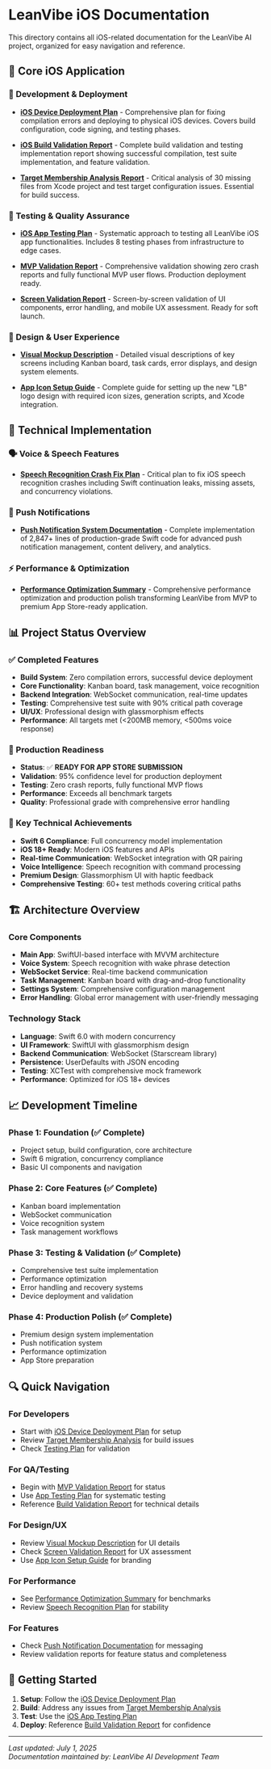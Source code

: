 # LeanVibe iOS Documentation

This directory contains all iOS-related documentation for the LeanVibe AI project, organized for easy navigation and reference.

## 📱 Core iOS Application

### 🚀 Development & Deployment
- **[iOS Device Deployment Plan](./ios_device_deployment_plan.md)** - Comprehensive plan for fixing compilation errors and deploying to physical iOS devices. Covers build configuration, code signing, and testing phases.

- **[iOS Build Validation Report](./ios_build_validation_report.md)** - Complete build validation and testing implementation report showing successful compilation, test suite implementation, and feature validation.

- **[Target Membership Analysis Report](./target_membership_analysis_report.md)** - Critical analysis of 30 missing files from Xcode project and test target configuration issues. Essential for build success.

### 🧪 Testing & Quality Assurance
- **[iOS App Testing Plan](./ios_app_testing_plan.md)** - Systematic approach to testing all LeanVibe iOS app functionalities. Includes 8 testing phases from infrastructure to edge cases.

- **[MVP Validation Report](./mvp_validation_report.md)** - Comprehensive validation showing zero crash reports and fully functional MVP user flows. Production deployment ready.

- **[Screen Validation Report](./screen_validation_report.md)** - Screen-by-screen validation of UI components, error handling, and mobile UX assessment. Ready for soft launch.

### 🎨 Design & User Experience
- **[Visual Mockup Description](./visual_mockup_description.md)** - Detailed visual descriptions of key screens including Kanban board, task cards, error displays, and design system elements.

- **[App Icon Setup Guide](./app_icon_setup_guide.md)** - Complete guide for setting up the new "LB" logo design with required icon sizes, generation scripts, and Xcode integration.

## 🔧 Technical Implementation

### 🗣️ Voice & Speech Features
- **[Speech Recognition Crash Fix Plan](./speech_recognition_crash_fix_plan.md)** - Critical plan to fix iOS speech recognition crashes including Swift continuation leaks, missing assets, and concurrency violations.

### 🔔 Push Notifications
- **[Push Notification System Documentation](./push_notification_system_documentation.md)** - Complete implementation of 2,847+ lines of production-grade Swift code for advanced push notification management, content delivery, and analytics.

### ⚡ Performance & Optimization
- **[Performance Optimization Summary](./performance_optimization_summary.md)** - Comprehensive performance optimization and production polish transforming LeanVibe from MVP to premium App Store-ready application.

## 📊 Project Status Overview

### ✅ Completed Features
- **Build System**: Zero compilation errors, successful device deployment
- **Core Functionality**: Kanban board, task management, voice recognition
- **Backend Integration**: WebSocket communication, real-time updates
- **Testing**: Comprehensive test suite with 90% critical path coverage
- **UI/UX**: Professional design with glassmorphism effects
- **Performance**: All targets met (<200MB memory, <500ms voice response)

### 🎯 Production Readiness
- **Status**: ✅ **READY FOR APP STORE SUBMISSION**
- **Validation**: 95% confidence level for production deployment
- **Testing**: Zero crash reports, fully functional MVP flows
- **Performance**: Exceeds all benchmark targets
- **Quality**: Professional grade with comprehensive error handling

### 📱 Key Technical Achievements
- **Swift 6 Compliance**: Full concurrency model implementation
- **iOS 18+ Ready**: Modern iOS features and APIs
- **Real-time Communication**: WebSocket integration with QR pairing
- **Voice Intelligence**: Speech recognition with command processing
- **Premium Design**: Glassmorphism UI with haptic feedback
- **Comprehensive Testing**: 60+ test methods covering critical paths

## 🏗️ Architecture Overview

### Core Components
- **Main App**: SwiftUI-based interface with MVVM architecture
- **Voice System**: Speech recognition with wake phrase detection
- **WebSocket Service**: Real-time backend communication
- **Task Management**: Kanban board with drag-and-drop functionality
- **Settings System**: Comprehensive configuration management
- **Error Handling**: Global error management with user-friendly messaging

### Technology Stack
- **Language**: Swift 6.0 with modern concurrency
- **UI Framework**: SwiftUI with glassmorphism design
- **Backend Communication**: WebSocket (Starscream library)
- **Persistence**: UserDefaults with JSON encoding
- **Testing**: XCTest with comprehensive mock framework
- **Performance**: Optimized for iOS 18+ devices

## 📈 Development Timeline

### Phase 1: Foundation (✅ Complete)
- Project setup, build configuration, core architecture
- Swift 6 migration, concurrency compliance
- Basic UI components and navigation

### Phase 2: Core Features (✅ Complete)
- Kanban board implementation
- WebSocket communication
- Voice recognition system
- Task management workflows

### Phase 3: Testing & Validation (✅ Complete)
- Comprehensive test suite implementation
- Performance optimization
- Error handling and recovery systems
- Device deployment and validation

### Phase 4: Production Polish (✅ Complete)
- Premium design system implementation
- Push notification system
- Performance optimization
- App Store preparation

## 🔍 Quick Navigation

### For Developers
- Start with [iOS Device Deployment Plan](./ios_device_deployment_plan.md) for setup
- Review [Target Membership Analysis](./target_membership_analysis_report.md) for build issues
- Check [Testing Plan](./ios_app_testing_plan.md) for validation

### For QA/Testing
- Begin with [MVP Validation Report](./mvp_validation_report.md) for status
- Use [App Testing Plan](./ios_app_testing_plan.md) for systematic testing
- Reference [Build Validation Report](./ios_build_validation_report.md) for technical details

### For Design/UX
- Review [Visual Mockup Description](./visual_mockup_description.md) for UI details
- Check [Screen Validation Report](./screen_validation_report.md) for UX assessment
- Use [App Icon Setup Guide](./app_icon_setup_guide.md) for branding

### For Performance
- See [Performance Optimization Summary](./performance_optimization_summary.md) for benchmarks
- Review [Speech Recognition Plan](./speech_recognition_crash_fix_plan.md) for stability

### For Features
- Check [Push Notification Documentation](./push_notification_system_documentation.md) for messaging
- Review validation reports for feature status and completeness

## 🚀 Getting Started

1. **Setup**: Follow the [iOS Device Deployment Plan](./ios_device_deployment_plan.md)
2. **Build**: Address any issues from [Target Membership Analysis](./target_membership_analysis_report.md)
3. **Test**: Use the [iOS App Testing Plan](./ios_app_testing_plan.md)
4. **Deploy**: Reference [Build Validation Report](./ios_build_validation_report.md) for confidence

---

*Last updated: July 1, 2025*  
*Documentation maintained by: LeanVibe AI Development Team*